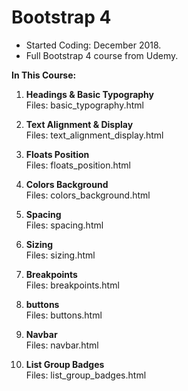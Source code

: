 # Bootstrap 4

- Started Coding: December 2018.
- Full Bootstrap 4 course from Udemy. 

<b>In This Course:</b>

1. <b>Headings & Basic Typography</b><br>
Files: basic_typography.html

2. <b>Text Alignment & Display</b><br>
Files: text_alignment_display.html

3. <b>Floats Position</b><br>
Files: floats_position.html

4. <b>Colors Background</b><br>
Files: colors_background.html

5. <b>Spacing</b><br>
Files: spacing.html

6. <b>Sizing</b><br>
Files: sizing.html

7. <b>Breakpoints</b><br>
Files: breakpoints.html

8. <b>buttons</b><br>
Files: buttons.html

9. <b>Navbar</b><br>
Files: navbar.html

10. <b>List Group Badges</b><br>
Files: list_group_badges.html
